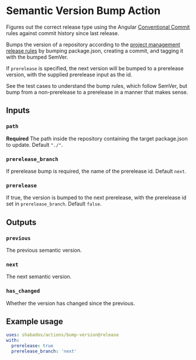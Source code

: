 # Semantic Version Bump Action

Figures out the correct release type using the Angular [Conventional Commit](https://www.conventionalcommits.org/en/v1.0.0/) rules against commit history since last release.

Bumps the version of a repository according to the [project management release rules](https://github.com/shabados/.github/wiki/Project-Management#41-release-process) by bumping package.json, creating a commit, and tagging it with the bumped SemVer.

If `prerelease` is specified, the next version will be bumped to a prerelease version, with the supplied prerelease input as the id.

See the test cases to understand the bump rules, which follow SemVer, but bump from a non-prerelease to a prerelease in a manner that makes sense.

## Inputs

### `path`

**Required** The path inside the repository containing the target package.json to update. Default `"./"`.

### `prerelease_branch`

If prerelease bump is required, the name of the prerelease id. Default `next`.

### `prerelease`

If true, the version is bumped to the next prerelease, with the prerelease id set in `prerelease_branch`. Default `false`.

## Outputs

### `previous`

The previous semantic version.

### `next`

The next semantic version.

### `has_changed`

Whether the version has changed since the previous.

## Example usage

```yaml
uses: shabados/actions/bump-version@release
with:
  prerelease: true
  prerelease_branch: 'next'
```
